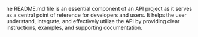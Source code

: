 he README.md file is an essential component of an API project as it serves as a central point of reference for developers and users. It helps the user understand, integrate, and effectively utilize the API by providing clear instructions, examples, and supporting documentation.
